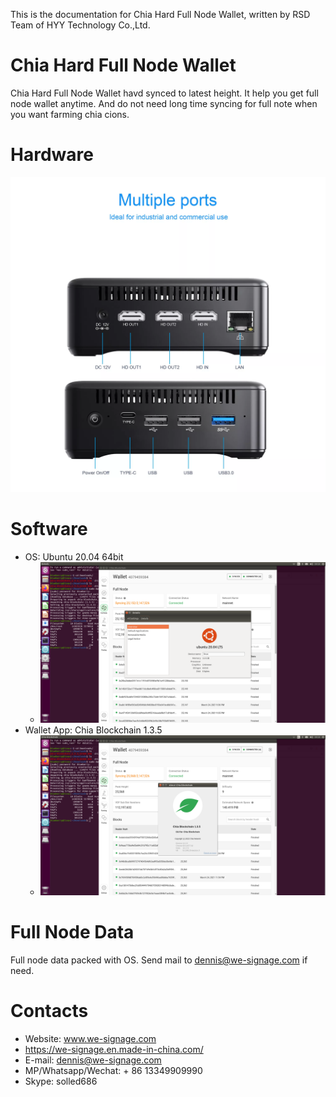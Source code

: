 This is the documentation for Chia Hard Full Node Wallet, written by RSD Team of HYY Technology Co.,Ltd.

# Chia Hard Full Node Wallet
Chia Hard Full Node Wallet havd synced to latest height. It help you get full node wallet anytime. And do not need long time syncing for full note when you want farming chia cions.

# Hardware
![](Hardware.webp)

# Software
- OS: Ubuntu 20.04 64bit
    - ![](ubuntu.png)
- Wallet App: Chia Blockchain 1.3.5
    - ![](chia.png)

# Full Node Data
Full node data packed with OS. Send mail to dennis@we-signage.com if need.

# Contacts
- Website: www.we-signage.com
- https://we-signage.en.made-in-china.com/
- E-mail: dennis@we-signage.com
- MP/Whatsapp/Wechat: + 86 13349909990
- Skype: solled686